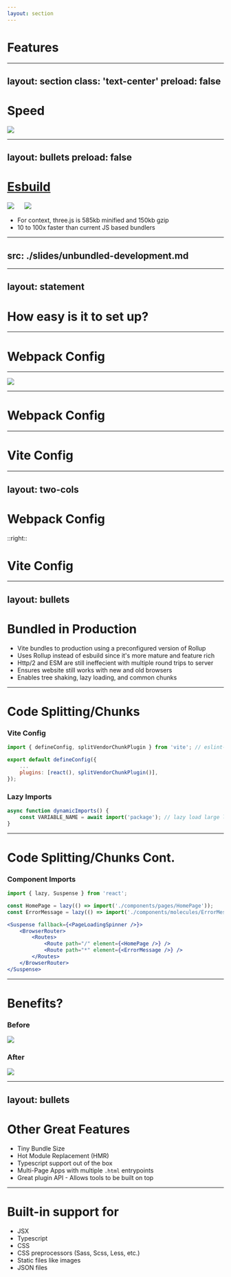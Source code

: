```yaml
---
layout: section
---
```


# Features

---
layout: section
class: 'text-center'
preload: false
---

# Speed

<img v-click src='/christmas-vaction-sled.gif' class='m-auto' />

<!--
	- Once you run Vite it will have you looking at all of your webpack projects and saying "Later Dudes!"
	- Vite will be the kitchen wax, your project is the sausage sled, and you'll be like Clark Griswold setting a new land speed sleding record
-->

---
layout: bullets
preload: false
---

# [Esbuild](https://esbuild.github.io/)

<img
	v-click='3'
	v-if="$slidev.nav.clicks >= 3"
	v-motion
	:initial="{ y: -80 }"
	:enter="{ y: 0 }"
	src="/esbuild-timing-line.jpg"
/>
<img style='visibility: hidden' v-if="$slidev.nav.clicks < 3" src="/esbuild-timing-line.jpg" />
<img v-click='1' src="/esbuild-other-platforms-timings.jpg" />
<ul>
	<li v-click='2'>For context, three.js is 585kb minified and 150kb gzip</li>
	<li v-click='4'>10 to 100x faster than current JS based bundlers</li>
</ul>

<!--
- This is a replacement for Webpack
- Esbuild is written in Go which is a C-like language
- Compiles down to native code making it incredible fast when compared to any javascript based compiler.
-->

---
src: ./slides/unbundled-development.md
---

---
layout: statement
---

# How easy is it to set up?

---

# Webpack Config

<div class="mr-2 overflow-y-scroll h-100">

<WebpackConfigCRA />

</div>

---

<img src="/webpack-loaders-and-plugins-everywhere.jpg" class="w-9/12 m-auto" />

---

# Webpack Config

<div class="mr-2 overflow-y-scroll h-100">

<WebpackConfigCRA />

</div>

---

# Vite Config

<div class="ml-2 overflow-y-scroll h-100">
	<ViteConfig />
</div>

---
layout: two-cols
---

# Webpack Config

<div class="mr-2 overflow-y-scroll h-100">
	<WebpackConfigCRA />
</div>

::right::

# Vite Config

<div class="ml-2 overflow-y-scroll h-100">
	<ViteConfig />
</div>

---
layout: bullets
---

# Bundled in Production

<v-clicks>

- Vite bundles to production using a preconfigured version of Rollup
- Uses Rollup instead of esbuild since it's more mature and feature rich
- Http/2 and ESM are still ineffecient with multiple round trips to server
- Ensures website still works with new and old browsers
- Enables tree shaking, lazy loading, and common chunks

</v-clicks>

<!--
- esbuild is great for bundling library code
- missing some important features for apps like coe spliting and css
- remember back to the lodash-es example with over 600 internal modules, we wouldn't want that in production.
-->

---

# Code Splitting/Chunks

<v-clicks>

### Vite Config

```js {1|5|all}
import { defineConfig, splitVendorChunkPlugin } from 'vite'; // eslint-disable-line import/no-extraneous-dependencies

export default defineConfig({
	...
	plugins: [react(), splitVendorChunkPlugin()],
});
```

### Lazy Imports

```js {all|2}
async function dynamicImports() {
	const VARIABLE_NAME = await import('package'); // lazy load large library
}
```

</v-clicks>

---

# Code Splitting/Chunks Cont.

### Component Imports

```jsx {1|3,4|6,13|9,10|all}
import { lazy, Suspense } from 'react';

const HomePage = lazy(() => import('./components/pages/HomePage'));
const ErrorMessage = lazy(() => import('./components/molecules/ErrorMessage'));

<Suspense fallback={<PageLoadingSpinner />}>
	<BrowserRouter>
		<Routes>
			<Route path="/" element={<HomePage />} />
			<Route path="*" element={<ErrorMessage />} />
		</Routes>
	</BrowserRouter>
</Suspense>
```

---

# Benefits?

<v-clicks>

### Before

<img src='/bundle-sizes-before-code-splitting.png' style="max-width: 75%;" />

### After

<img src='/bundle-sizes-after-code-splitting.png' style="max-width: 75%;" />

</v-clicks>

---
layout: bullets
---

# Other Great Features

<v-clicks>

- Tiny Bundle Size
- Hot Module Replacement (HMR)
- Typescript support out of the box
- Multi-Page Apps with multiple `.html` entrypoints
- Great plugin API - Allows tools to be built on top

</v-clicks>

<!--
- Uses Rollup for production builds
- Updates can be made in vite.config.js and are well defined
-->

---

# Built-in support for

- <mdi-language-jsx class="text-[#366FD7]" /> JSX
- <vscode-icons-file-type-typescript-official /> Typescript
- <vscode-icons-file-type-css /> CSS
- <vscode-icons-file-type-scss/> CSS preprocessors (Sass, Scss, Less, etc.)
- <vscode-icons-file-type-image /> Static files like images
- <vscode-icons-file-type-json /> JSON files

<!--
- No loaders needed!
- CSS – Can support scss, sass, less, styl and .stylus by default.
- If the project contains a postcss file it will automatically be used during builds.
-->
